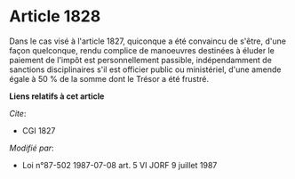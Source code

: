 # Article 1828

Dans le cas visé à l'article 1827, quiconque a été convaincu de s'être, d'une façon quelconque, rendu complice de manoeuvres
destinées à éluder le paiement de l'impôt est personnellement passible, indépendamment de sanctions disciplinaires s'il est
officier public ou ministériel, d'une amende égale à 50 % de la somme dont le Trésor a été frustré.

**Liens relatifs à cet article**

_Cite_:

  - CGI 1827

_Modifié par_:

  - Loi n°87-502 1987-07-08 art. 5 VI JORF 9 juillet 1987
